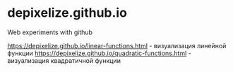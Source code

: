 # depixelize.github.io
Web experiments with github

https://depixelize.github.io/linear-functions.html - визуализация линейной функции
https://depixelize.github.io/quadratic-functions.html - визуализация квадратичной функции
